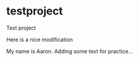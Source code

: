 testproject
===========

Test project

Here is a nice modification

My name is Aaron. Adding some text for practice...
